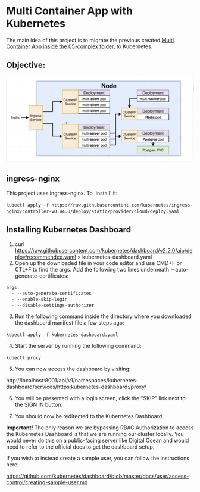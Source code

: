 # Multi Container App with Kubernetes

The main idea of this project is to migrate the previous created [Multi Container App inside the 05-complex folder](../05-complex/README.md), to Kubernetes.

## Objective:
![Multi Container App with Kubernetes](./objective.png)

## ingress-nginx

This project uses ingress-nginx. To 'install' it:

`kubectl apply -f https://raw.githubusercontent.com/kubernetes/ingress-nginx/controller-v0.44.0/deploy/static/provider/cloud/deploy.yaml`

## Installing Kubernetes Dashboard

1. curl https://raw.githubusercontent.com/kubernetes/dashboard/v2.2.0/aio/deploy/recommended.yaml > kubernetes-dashboard.yaml
2.  Open up the downloaded file in your code editor and use CMD+F or CTL+F to find the args. Add the following two lines underneath --auto-generate-certificates:

```
args:
  - --auto-generate-certificates
  - --enable-skip-login
  - --disable-settings-authorizer
```
3. Run the following command inside the directory where you downloaded the dashboard manifest file a few steps ago:

`kubectl apply -f kubernetes-dashboard.yaml`

4. Start the server by running the following command:

`kubectl proxy`

5. You can now access the dashboard by visiting:

http://localhost:8001/api/v1/namespaces/kubernetes-dashboard/services/https:kubernetes-dashboard:/proxy/

6. You will be presented with a login screen, click the "SKIP" link next to the SIGN IN button.

7. You should now be redirected to the Kubernetes Dashboard.

**Important!** The only reason we are bypassing RBAC Authorization to access the Kubernetes Dashboard is that we are running our cluster locally. You would never do this on a public-facing server like Digital Ocean and would need to refer to the official docs to get the dashboard setup.

If you wish to instead create a sample user, you can follow the instructions here:

https://github.com/kubernetes/dashboard/blob/master/docs/user/access-control/creating-sample-user.md


